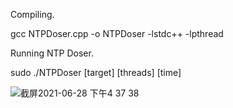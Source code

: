 Compiling.

gcc NTPDoser.cpp -o NTPDoser -lstdc++ -lpthread

Running NTP Doser.

sudo ./NTPDoser [target] [threads] [time]

![截屏2021-06-28 下午4 37 38](https://user-images.githubusercontent.com/45961328/123606140-2cb42c80-d82f-11eb-8bb3-034cb9922923.png)
